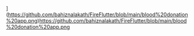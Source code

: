 
](https://github.com/bahiznalakath/FireFlutter/blob/main/blood%20donation%20app.png)https://github.com/bahiznalakath/FireFlutter/blob/main/blood%20donation%20app.png
